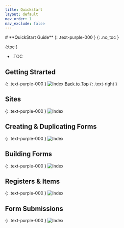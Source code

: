 ```yaml
---
title: Quickstart
layout: default
nav_order: 1
nav_exclude: false
---
```

<head>
<meta charset="UTF-8">
<meta name="description" content="mrqr">
<meta name="keywords" content="forms, form builder, form submission, data collection, safety, inspections">
<meta name="author" content="mark reeves">
<meta name="viewport" content="width=device-width, initial-scale=1.0">

  <style>
.button {
  padding: 5px 12px;
  text-align: center;
  text-decoration: none;
  display: inline-block;
  font-size: 12px;
  margin: 4px 2px;
  cursor: pointer; }
.button1 {background-color: #000000;} /* Black */
.button2 {background-color: white;}
.button1 {color: white;}
.button2 {color: black;}
.button1 {border: none;}
.button2 {border: 1px solid grey}
.button1 {border-radius: 5px;}
.button2 {border-radius: 5px;}
  
</style>
</head>
# **QuickStart Guide**
{: .text-purple-000 }
{: .no_toc }

{:toc }
- .TOC

## Getting Strarted
{: .text-purple-000 }
![Index](/assets/images/V3/QuickStart_Login.png "Login") [Back to Top](https://docs.mrqr.me/quickstart/)
{: .text-right }
## Sites
{: .text-purple-000 }
![Index](/assets/images/V3/QuickStart_Sites.png "Sites")
## Creating & Duplicating Forms
{: .text-purple-000 }
![Index](/assets/images/V3/Creating_Forms.png "Form Creation")
## Building Forms
{: .text-purple-000 }
![Index](/assets/images/V3/Building_Forms.png "Form Building")
## Registers & Items
{: .text-purple-000 }
![Index](/assets/images/V3/QuickStart_Registers.png "Registers")
## Form Submissions
{: .text-purple-000 }
![Index](/assets/images/V3/Quickstart_Form_Submission.png "Form Submission")



